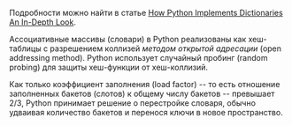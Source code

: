 Подробности можно найти в статье [How Python Implements Dictionaries An In-Depth Look](https://www.jessicayung.com/how-python-implements-dictionaries/).

Ассоциативные массивы (словари) в Python реализованы как хеш-таблицы с разрешением коллизей _методом открытой адресации_ (open addressing method). Python использует случайный пробинг (random probing) для защиты хеш-функции от хеш-коллизий.

Как только коэффициент заполнения (load factor) -- то есть отношение заполненных бакетов (слотов) к общему числу бакетов -- превышает 2/3, Python принимает решение о перестройке словаря, обычно удваивая количество бакетов и перенося ключи в новое пространство.